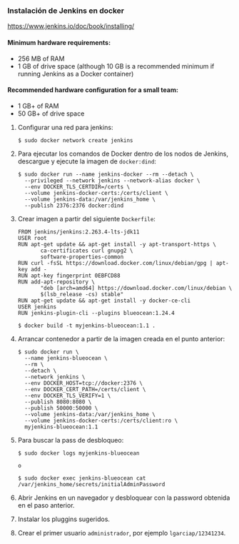 ### Instalación de Jenkins en docker

https://www.jenkins.io/doc/book/installing/

#### Minimum hardware requirements:

* 256 MB of RAM
* 1 GB of drive space (although 10 GB is a recommended minimum if running Jenkins as a Docker container)

#### Recommended hardware configuration for a small team:

* 1 GB+ of RAM
* 50 GB+ of drive space

1. Configurar una red para jenkins:

       $ sudo docker network create jenkins

2. Para ejecutar los comandos de Docker dentro de los nodos de Jenkins, descargue y ejecute la imagen de `docker:dind`:

       $ sudo docker run --name jenkins-docker --rm --detach \
         --privileged --network jenkins --network-alias docker \
         --env DOCKER_TLS_CERTDIR=/certs \
         --volume jenkins-docker-certs:/certs/client \
         --volume jenkins-data:/var/jenkins_home \
         --publish 2376:2376 docker:dind

3. Crear imagen a partir del siguiente `Dockerfile`:

       FROM jenkins/jenkins:2.263.4-lts-jdk11
       USER root
       RUN apt-get update && apt-get install -y apt-transport-https \
              ca-certificates curl gnupg2 \
              software-properties-common
       RUN curl -fsSL https://download.docker.com/linux/debian/gpg | apt-key add -
       RUN apt-key fingerprint 0EBFCD88
       RUN add-apt-repository \
              "deb [arch=amd64] https://download.docker.com/linux/debian \
              $(lsb_release -cs) stable"
       RUN apt-get update && apt-get install -y docker-ce-cli
       USER jenkins
       RUN jenkins-plugin-cli --plugins blueocean:1.24.4

       $ docker build -t myjenkins-blueocean:1.1 .

4. Arrancar contenedor a partir de la imagen creada en el punto anterior:

       $ sudo docker run \
         --name jenkins-blueocean \
         --rm \
         --detach \
         --network jenkins \
         --env DOCKER_HOST=tcp://docker:2376 \
         --env DOCKER_CERT_PATH=/certs/client \
         --env DOCKER_TLS_VERIFY=1 \
         --publish 8080:8080 \
         --publish 50000:50000 \
         --volume jenkins-data:/var/jenkins_home \
         --volume jenkins-docker-certs:/certs/client:ro \
         myjenkins-blueocean:1.1

5. Para buscar la pass de desbloqueo:

       $ sudo docker logs myjenkins-blueocean

       o

       $ sudo docker exec jenkins-blueocean cat /var/jenkins_home/secrets/initialAdminPassword

6. Abrir Jenkins en un navegador y desbloquear con la password obtenida en el paso anterior.

7. Instalar los pluggins sugeridos.

8. Crear el primer usuario `administrador`, por ejemplo `lgarciap/12341234`.
